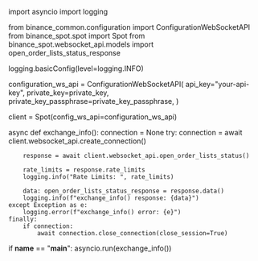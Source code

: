 import asyncio
import logging

from binance_common.configuration import ConfigurationWebSocketAPI
from binance_spot.spot import Spot
from binance_spot.websocket_api.models import open_order_lists_status_response


logging.basicConfig(level=logging.INFO)

configuration_ws_api = ConfigurationWebSocketAPI(
    api_key="your-api-key",
    private_key=private_key,
    private_key_passphrase=private_key_passphrase,
)

client = Spot(config_ws_api=configuration_ws_api)


async def exchange_info():
    connection = None
    try:
        connection = await client.websocket_api.create_connection()

        response = await client.websocket_api.open_order_lists_status()

        rate_limits = response.rate_limits
        logging.info("Rate Limits: ", rate_limits)

        data: open_order_lists_status_response = response.data()
        logging.info(f"exchange_info() response: {data}")
    except Exception as e:
        logging.error(f"exchange_info() error: {e}")
    finally:
        if connection:
            await connection.close_connection(close_session=True)

if __name__ == "__main__":
    asyncio.run(exchange_info())
